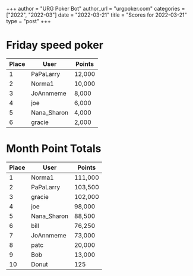 +++
author = "URG Poker Bot"
author_url = "urgpoker.com"
categories = ["2022", "2022-03"]
date = "2022-03-21"
title = "Scores for 2022-03-21"
type = "post"
+++
# Friday speed poker

| Place | User | Points |
|-------|------|--------|
| 1 | PaPaLarry | 12,000 |
| 2 | Norma1 | 10,000 |
| 3 | JoAnnmeme | 8,000 |
| 4 | joe | 6,000 |
| 5 | Nana_Sharon | 4,000 |
| 6 | gracie | 2,000 |

# Month Point Totals

| Place | User | Points |
|-------|------|--------|
| 1 | Norma1 | 111,000 |
| 2 | PaPaLarry | 103,500 |
| 3 | gracie | 102,000 |
| 4 | joe | 98,000 |
| 5 | Nana_Sharon | 88,500 |
| 6 | bill | 76,250 |
| 7 | JoAnnmeme | 73,000 |
| 8 | patc | 20,000 |
| 9 | Bob | 13,000 |
| 10 | Donut | 125 |
